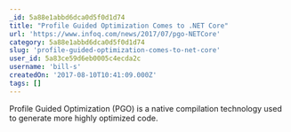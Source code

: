 ```yaml
---
_id: 5a88e1abbd6dca0d5f0d1d74
title: "Profile Guided Optimization Comes to .NET Core"
url: 'https://www.infoq.com/news/2017/07/pgo-NETCore'
category: 5a88e1abbd6dca0d5f0d1d74
slug: 'profile-guided-optimization-comes-to-net-core'
user_id: 5a83ce59d6eb0005c4ecda2c
username: 'bill-s'
createdOn: '2017-08-10T10:41:09.000Z'
tags: []
---
```


Profile Guided Optimization (PGO) is a native compilation technology used to generate more highly optimized code.
